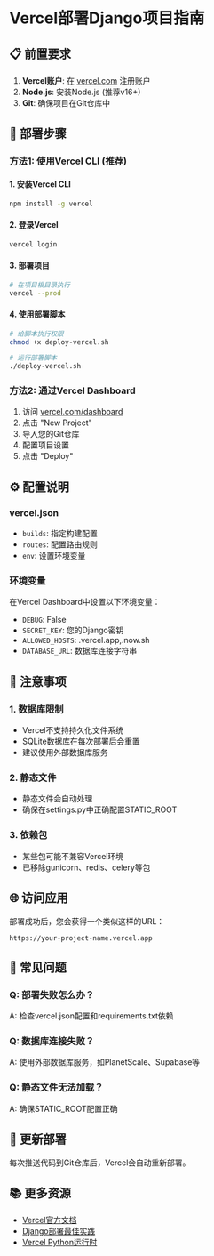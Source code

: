 # Vercel部署Django项目指南

## 📋 前置要求

1. **Vercel账户**: 在 [vercel.com](https://vercel.com) 注册账户
2. **Node.js**: 安装Node.js (推荐v16+)
3. **Git**: 确保项目在Git仓库中

## 🚀 部署步骤

### 方法1: 使用Vercel CLI (推荐)

#### 1. 安装Vercel CLI
```bash
npm install -g vercel
```

#### 2. 登录Vercel
```bash
vercel login
```

#### 3. 部署项目
```bash
# 在项目根目录执行
vercel --prod
```

#### 4. 使用部署脚本
```bash
# 给脚本执行权限
chmod +x deploy-vercel.sh

# 运行部署脚本
./deploy-vercel.sh
```

### 方法2: 通过Vercel Dashboard

1. 访问 [vercel.com/dashboard](https://vercel.com/dashboard)
2. 点击 "New Project"
3. 导入您的Git仓库
4. 配置项目设置
5. 点击 "Deploy"

## ⚙️ 配置说明

### vercel.json
- `builds`: 指定构建配置
- `routes`: 配置路由规则
- `env`: 设置环境变量

### 环境变量
在Vercel Dashboard中设置以下环境变量：
- `DEBUG`: False
- `SECRET_KEY`: 您的Django密钥
- `ALLOWED_HOSTS`: .vercel.app,.now.sh
- `DATABASE_URL`: 数据库连接字符串

## 🔧 注意事项

### 1. 数据库限制
- Vercel不支持持久化文件系统
- SQLite数据库在每次部署后会重置
- 建议使用外部数据库服务

### 2. 静态文件
- 静态文件会自动处理
- 确保在settings.py中正确配置STATIC_ROOT

### 3. 依赖包
- 某些包可能不兼容Vercel环境
- 已移除gunicorn、redis、celery等包

## 🌐 访问应用

部署成功后，您会获得一个类似这样的URL：
```
https://your-project-name.vercel.app
```

## 📝 常见问题

### Q: 部署失败怎么办？
A: 检查vercel.json配置和requirements.txt依赖

### Q: 数据库连接失败？
A: 使用外部数据库服务，如PlanetScale、Supabase等

### Q: 静态文件无法加载？
A: 确保STATIC_ROOT配置正确

## 🔄 更新部署

每次推送代码到Git仓库后，Vercel会自动重新部署。

## 📚 更多资源

- [Vercel官方文档](https://vercel.com/docs)
- [Django部署最佳实践](https://docs.djangoproject.com/en/stable/howto/deployment/)
- [Vercel Python运行时](https://vercel.com/docs/runtimes#python)
